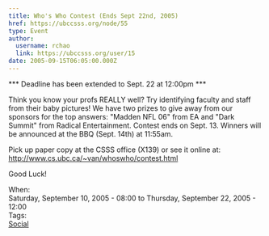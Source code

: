 ```yaml
---
title: Who's Who Contest (Ends Sept 22nd, 2005) 
href: https://ubccsss.org/node/55
type: Event
author:
  username: rchao
  link: https://ubccsss.org/user/15
date: 2005-09-15T06:05:00.000Z
---
```


<div class="field field-name-body field-type-text-with-summary field-label-hidden"><div class="field-items"><div class="field-item even"><p>*** Deadline has been extended to Sept. 22 at 12:00pm ***</p>
<p>Think you know your profs REALLY well?  Try identifying faculty and staff from their baby pictures!  We have two prizes to give away from our sponsors for the top answers: &quot;Madden NFL 06&quot; from EA and &quot;Dark Summit&quot; from Radical Entertainment.  Contest ends on Sept. 13.  Winners will be announced at the BBQ (Sept. 14th) at 11:55am.  </p>
<p>Pick up paper copy at the CSSS office (X139) or see it online at:<br>
<a href="http://www.cs.ubc.ca/~van/whoswho/contest.html">http://www.cs.ubc.ca/~van/whoswho/contest.html</a></p>
<p>Good Luck!</p>
</div></div></div><div class="field field-name-field-dates field-type-datetime field-label-above"><div class="field-label">When:&#xA0;</div><div class="field-items"><div class="field-item even"><span class="date-display-range"><span class="date-display-start">Saturday, September 10, 2005 - 08:00</span> to <span class="date-display-end">Thursday, September 22, 2005 - 12:00</span></span></div></div></div>    <footer>
    <div class="field field-name-field-tags field-type-taxonomy-term-reference field-label-above"><div class="field-label">Tags:&#xA0;</div><div class="field-items"><div class="field-item even"><a href="/social">Social</a></div></div></div>      </footer>